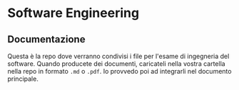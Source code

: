 # Software Engineering

## Documentazione

Questa è la repo dove verranno condivisi i file per l'esame di ingegneria del software. Quando producete dei documenti, caricateli nella vostra cartella nella repo in formato  `.md` o `.pdf`. Io provvedo poi ad integrarli nel documento principale. 


